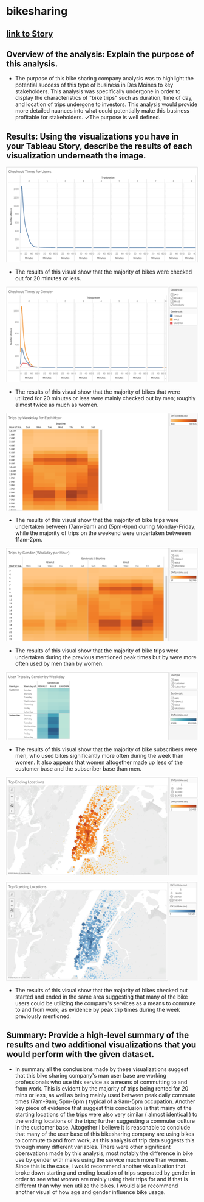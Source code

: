 # bikesharing

## [link to Story](https://public.tableau.com/app/profile/michael.beyer/viz/Module14ChallengeNYCbikes/Story1#1)

## Overview of the analysis: Explain the purpose of this analysis.

- The purpose of this bike sharing company analysis was to highlight the potential success of this type of business in Des Moines to key stakeholders. This analysis was specifically undergone in order to display the characteristics of "bike trips" such as duration, time of day, and location of trips undergone to investors. This analysis would provide more detailed nuances into what could potentially make this business profitable for stakeholders.
✓The purpose is well defined.

## Results: Using the visualizations you have in your Tableau Story, describe the results of each visualization underneath the image.

![1](https://github.com/MichaelG-B/bikesharing/blob/main/Images/1.png)

- The results of this visual show that the majority of bikes were checked out for 20 minutes or less.

![2](https://github.com/MichaelG-B/bikesharing/blob/main/Images/2.png)

- The results of this visual show that the majority of bikes that were utilized for 20 minutes or less were mainly checked out by men; roughly almost twice as much as women.

![3](https://github.com/MichaelG-B/bikesharing/blob/main/Images/3.png)

- The results of this visual show that the majority of bike trips were undertaken between (7am-9am) and (5pm-6pm) during Monday-Friday; while the majority of trips on the weekend were undertaken betweeen 11am-2pm.

![4](https://github.com/MichaelG-B/bikesharing/blob/main/Images/4.png)

- The results of this visual show that the majority of bike trips were undertaken during the previous mentioned peak times but by were more often used by men than by women.

![5](https://github.com/MichaelG-B/bikesharing/blob/main/Images/5.png)

- The results of this visual show that the majority of bike subscribers were men, who used bikes significantly more often during the week than women. It also appears that women altogether made up less of the customer base and the subscriber base than men.

![6](https://github.com/MichaelG-B/bikesharing/blob/main/Images/6.png)

![7](https://github.com/MichaelG-B/bikesharing/blob/main/Images/7.png)

- The results of this visual show that the majority of bikes checked out started and ended in the same area suggesting that many of the bike users could be utilizing the company's services as a means to commute to and from work; as evidence by peak trip times during the week previously mentioned.


## Summary: Provide a high-level summary of the results and two additional visualizations that you would perform with the given dataset.

- In summary all the conclusions made by these visualizations suggest that this bike sharing company's man user base are working professionals who use this service as a means of commutting to and from work. This is evident by the majority of trips being rented for 20 mins or less, as well as being mainly used between peak daily commute times (7am-9am; 5pm-6pm ) typical of a 9am-5pm occupation. Another key piece of evidence that suggest this conclusion is that mainy of the starting locations of the trips were also very similar ( almost identical ) to the ending locations of the trips; further suggesting a commuter culture in the customer base. Altogether I believe it is reasonable to conclude that many of the user base of this bikesharing company are using bikes to commute to and from work, as this analysis of trip data suggests this through many different variables. There were other significant obersvations made by this analysis, most notably the difference in bike use by gender with males using the service much more than women. Since this is the case, I would recommend another visualization that broke down starting and ending location of trips seperated by gender in order to see what women are mainly using their trips for and if that is different than why men utilize the bikes. I would also recommend another visual of how age and gender influence bike usage. 

